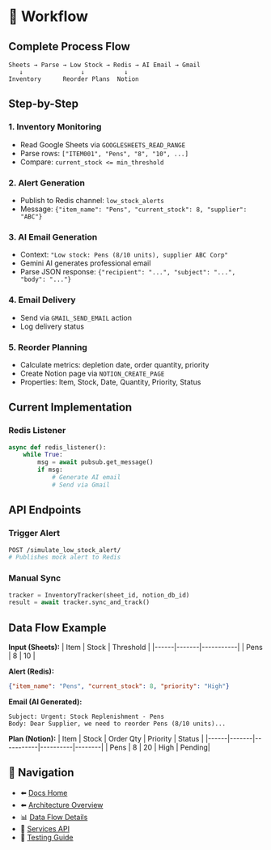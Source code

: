 # 🔄 Workflow

## Complete Process Flow

```
Sheets → Parse → Low Stock → Redis → AI Email → Gmail
   ↓                ↓           ↓
Inventory      Reorder Plans  Notion
```

## Step-by-Step

### 1. Inventory Monitoring
- Read Google Sheets via `GOOGLESHEETS_READ_RANGE`
- Parse rows: `["ITEM001", "Pens", "8", "10", ...]`
- Compare: `current_stock <= min_threshold`

### 2. Alert Generation  
- Publish to Redis channel: `low_stock_alerts`
- Message: `{"item_name": "Pens", "current_stock": 8, "supplier": "ABC"}`

### 3. AI Email Generation
- Context: `"Low stock: Pens (8/10 units), supplier ABC Corp"`
- Gemini AI generates professional email
- Parse JSON response: `{"recipient": "...", "subject": "...", "body": "..."}`

### 4. Email Delivery
- Send via `GMAIL_SEND_EMAIL` action
- Log delivery status

### 5. Reorder Planning
- Calculate metrics: depletion date, order quantity, priority
- Create Notion page via `NOTION_CREATE_PAGE`
- Properties: Item, Stock, Date, Quantity, Priority, Status

## Current Implementation

### Redis Listener
```python
async def redis_listener():
    while True:
        msg = await pubsub.get_message()
        if msg:
            # Generate AI email
            # Send via Gmail
```

## API Endpoints

### Trigger Alert
```bash
POST /simulate_low_stock_alert/
# Publishes mock alert to Redis
```

### Manual Sync
```python
tracker = InventoryTracker(sheet_id, notion_db_id)
result = await tracker.sync_and_track()
```

## Data Flow Example

**Input (Sheets):**
| Item | Stock | Threshold |
|------|-------|-----------|
| Pens | 8     | 10        |

**Alert (Redis):**
```json
{"item_name": "Pens", "current_stock": 8, "priority": "High"}
```

**Email (AI Generated):**
```
Subject: Urgent: Stock Replenishment - Pens
Body: Dear Supplier, we need to reorder Pens (8/10 units)...
```

**Plan (Notion):**
| Item | Stock | Order Qty | Priority | Status |
|------|-------|-----------|----------|--------|
| Pens | 8     | 20        | High     | Pending|

## 🔗 Navigation
- ⬅️ [Docs Home](../README.md)
- ⬅️ [Architecture Overview](system-overview.md)
- 📊 [Data Flow Details](data-flow.md)
- 🔧 [Services API](../api/services.md)
- 🧪 [Testing Guide](../api/testing.md)